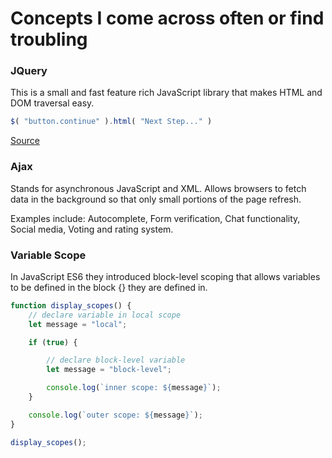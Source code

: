 # Concepts I come across often or find troubling

### JQuery

This is a small and fast feature rich JavaScript library that makes HTML and DOM traversal easy.

```javascript
$( "button.continue" ).html( "Next Step..." )
```

[Source](https://jquery.com/)


### Ajax

Stands for asynchronous JavaScript and XML. Allows browsers to fetch data in the background so that only small portions of the page refresh.

Examples include: Autocomplete, Form verification, Chat functionality, Social media, Voting and rating system.

### Variable Scope

In JavaScript ES6 they introduced block-level scoping that allows variables to be defined in the block {} they are defined in.

```javascript
function display_scopes() {
    // declare variable in local scope
    let message = "local";

    if (true) {

        // declare block-level variable
        let message = "block-level";

        console.log(`inner scope: ${message}`);
    }

    console.log(`outer scope: ${message}`);
}

display_scopes();
```